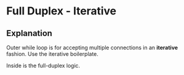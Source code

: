 # Full Duplex - Iterative

## Explanation

Outer while loop is for accepting multiple connections in an **iterative** fashion. Use the iterative boilerplate.

Inside is the full-duplex logic.
